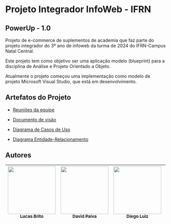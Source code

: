 # Projeto Integrador InfoWeb - IFRN

## PowerUp - 1.0
Projeto de e-commerce de suplementos de academia que faz parte do projeto integrador do 3º ano de infoweb da turma de 2024 do IFRN-Campus Natal Central.

Este projeto tem como objetivo ser uma aplicação modelo (blueprint) para a disciplina de Análise e Projeto Orientado a Objeto.

Atualmente o projeto começou uma implementação como modelo de projeto Microsoft Visual Studio, que está em desenvolvimento.

## Artefatos do Projeto

- [Reuniões da equipe](https://github.com/PI-InfoWeb-CNAT/2024-suplementos/blob/main/docs/reunioes.md)

- [Documento de visão](https://github.com/PI-InfoWeb-CNAT/2024-suplementos/blob/main/docs/README.md)

- [Diagrama de Casos de Uso](https://github.com/PI-InfoWeb-CNAT/2024-suplementos/tree/main/docs/Diagramas/Casos_de_Uso)

- [Diagrama Entidade-Relacionamento](https://github.com/PI-InfoWeb-CNAT/2024-suplementos/blob/main/docs/Diagramas/Diagrama_ER.png)



## Autores

| [<img align="center" src="https://avatars.githubusercontent.com/u/122239789?v=4" width=150><br><sub>Lucas Brito</sub>](https://github.com/lucasbrito0611) |  [<img src="https://avatars.githubusercontent.com/u/124364476?v=4" width=150><br><sub>David Paiva</sub>](https://github.com/davidmtg) |  [<img src="https://avatars.githubusercontent.com/u/124363859?v=4" width=150><br><sub>Diego Luiz</sub>](https://github.com/dilepego) | [<img src="https://avatars.githubusercontent.com/u/107737145?v=4" width=150><br><sub>Pedro Edi</sub>](https://github.com/Pedro-Edi) 
| :---: | :---: | :---: | :---: | 
